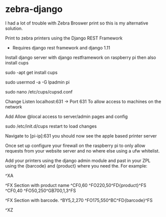 # zebra-django

I had a lot of trouble with Zebra Broswer print so this is my alternative solution.

Print to zebra printers using the Django REST Framework

* Requires django rest framework and django 1.11

Install django server with django restframework on raspberry pi then also install cups

sudo -apt get install cups

sudo usermod -a -G lpadmin pi

sudo nano /etc/cups/cupsd.conf

Change Listen localhost:631 -> Port 631 To allow access to machines on the network

Add Allow @local access to server/admin pages and config

sudo /etc/init.d/cups restart to load changes

Navigate to [pi-ip]:631 you should now see the apple based printer server

Once set up configure your firewall on the raspberry pi to only allow requests from your website server and no where else using a ufw whitelist.

Add your printers using the django admin module and past in your ZPL using the {barcode} and {product} where you need the. For example:

^XA

^FX Section with product name
^CF0,60
^FO220,50^FD{product}^FS
^CF0,40
^FO50,250^GB700,1,3^FS


^FX Section with barcode.
^BY5,2,270
^FO175,550^BC^FD{barcode}^FS


^XZ
